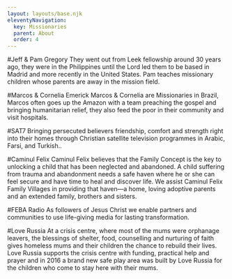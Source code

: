 ```yaml
---
layout: layouts/base.njk
eleventyNavigation:
  key: Missionaries
  parent: About
  order: 4
---
```

#Jeff & Pam Gregory
They went out from Leek fellowship around 30 years ago, they were in the Philippines until the Lord led them to be based in Madrid and more recently in the United States. Pam teaches missionary children whose parents are away in the mission field.

#Marcos & Cornelia Emerick
Marcos & Cornelia are Missionaries in Brazil, Marcos often goes up the Amazon with a team preaching the gospel and bringing humanitarian relief, they also feed the poor in their community and visit hospitals.

#SAT7
Bringing persecuted believers friendship, comfort and strength right into their homes through Christian satellite television programmes in Arabic, Farsi, and Turkish..

#Caminul Felix
Caminul Felix believes that the Family Concept is the key to unlocking a child that has been neglected and abandoned. A child suffering from trauma and abandonment needs a safe haven where he or she can feel secure and have time to heal and discover life. We assist Caminul Felix Family Villages in providing that haven—a home, loving adoptive parents and an extended family, brothers and sisters.

#FEBA Radio
As followers of Jesus Christ we enable partners and communities to use life-giving media for lasting transformation.

#Love Russia
At a crisis centre, where most of the mums were orphanage leavers, the blessings of shelter, food, counselling and nurturing of faith gives homeless mums and their children the chance to rebuild their lives. Love Russia supports the crisis centre with funding, practical help and prayer and in 2016 a brand new safe play area was built by Love Russia for the children who come to stay here with their mums.